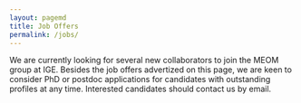 ```yaml
---
layout: pagemd
title: Job Offers
permalink: /jobs/
---
```


We are currently looking for several new collaborators to join the MEOM group at IGE. Besides the job offers advertized on this page, we are keen to consider PhD or postdoc applications for candidates with outstanding profiles at any time.  Interested candidates should contact us by email. 


